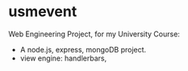 # usmevent
Web Engineering Project, for my University Course:
- A node.js, express, mongoDB project.
- view engine: handlerbars,
